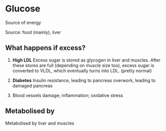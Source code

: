 # Glucose

Source of energy

Source: food (mainly), liver

## What happens if excess?

1) **High LDL** Excess sugar is stored as glycogen in liver and muscles. After these stores are full (depending on muscle size too), excess sugar is converted to VLDL, which eventually turns into LDL. (pretty normal)

2) **Diabetes** Insulin resistance, leading to pancreas overwork, leading to damaged pancreas

3) Blood vessels damage; inflammation; oxidative stress

## Metabolised by

Metabolised by liver and muscles
